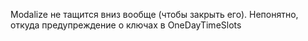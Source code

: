 Modalize не тащится вниз вообще (чтобы закрыть его).
Непонятно, откуда предупреждение о ключах в OneDayTimeSlots
